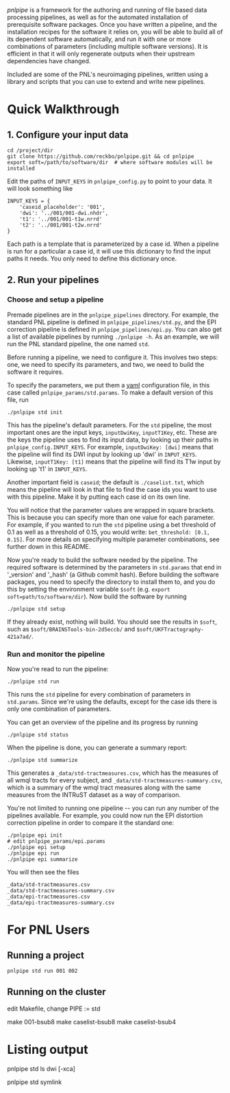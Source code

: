 *pnlpipe* is a framework for the authoring and running of file based data
processing pipelines, as well as for the automated installation of prerequisite
software packages. Once you have written a pipeline, and the installation
recipes for the software it relies on, you will be able to build all of its
dependent software automatically, and run it with one or more combinations of
parameters (including multiple software versions). It is efficient in that it
will only regenerate outputs when their upstream dependencies have changed.

Included are some of the PNL's neuroimaging pipelines, written using a library
and scripts that you can use to extend and write new pipelines.


# Quick Walkthrough

## 1. Configure your input data

    cd /project/dir
    git clone https://github.com/reckbo/pnlpipe.git && cd pnlpipe
    export soft=/path/to/software/dir  # where software modules will be installed

Edit the paths of `INPUT_KEYS` in `pnlpipe_config.py` to point to your data. It will
look something like

    INPUT_KEYS = {
        'caseid_placeholder': '001',
        'dwi': '../001/001-dwi.nhdr',
        't1': '../001/001-t1w.nrrd'
        't2': '../001/001-t2w.nrrd'
    }

Each path is a template that is parameterized by a case id. When a pipeline is
run for a particular a case id, it will use this dictionary to find the input
paths it needs. You only need to define this dictionary once.

## 2. Run your pipelines

### Choose and setup a pipeline

Premade pipelines are in the `pnlpipe_pipelines` directory. For example, the
standard PNL pipeline is defined in `pnlpipe_pipelines/std.py`, and the EPI
correction pipeline is defined in `pnlpipe_pipelines/epi.py`. You can also get a
list of available pipelines by running `./pnlpipe -h`. As an example, we will
run the PNL standard pipeline, the one named `std`.

Before running a pipeline, we need to configure it. This involves two steps:
one, we need to specify its parameters, and two, we need to build the
software it requires.

To specify the parameters, we put them a [yaml](http://www.yaml.org/start.html)
configuration file, in this case called `pnlpipe_params/std.params`. To make a
default version of this file, run

    ./pnlpipe std init

This has the pipeline's default parameters. For the `std` pipeline, the
most important ones are the input keys, `inputDwiKey`, `inputT1Key`,
etc. These are the keys the pipeline uses to find its input data, by looking up
their paths in `pnlpipe_config.INPUT_KEYS`. For example, `inputDwiKey: [dwi]`
means that the pipeline will find its DWI input by looking up 'dwi' in
`INPUT_KEYS`. Likewise, `inputT1Key: [t1]` means that the pipeline will find its
T1w input by looking up 't1' in `INPUT_KEYS`.

Another important field is `caseid`; the default is `./caselist.txt`, which
means the pipeline will look in that file to find the case ids you want to use
with this pipeline. Make it by putting each case id on its own line.

You will notice that the parameter values are wrapped in square brackets. This
is because you can specify more than one value for each parameter. For example,
if you wanted to run the `std` pipeline using a bet threshold of 0.1 as well as
a threshold of 0.15, you would write: `bet_threshold: [0.1, 0.15]`. For more
details on specifying multiple parameter combinations, see further down in this
README.

Now you're ready to build the software needed by the pipeline. The required
software is determined by the parameters in `std.params` that end in '_version'
and '_hash' (a Github commit hash). Before building the software packages, you
need to specify the directory to install them to, and you do this by setting the
environment variable `$soft` (e.g. `export soft=path/to/software/dir`). Now
build the software by running

    ./pnlpipe std setup

If they already exist, nothing will build. You should see the results in
`$soft`, such as `$soft/BRAINSTools-bin-2d5eccb/` and `$soft/UKFTractography-421a7ad/`.


### Run and monitor the pipeline

Now you're read to run the pipeline:

    ./pnlpipe std run

This runs the `std` pipeline for every combination of parameters in
`std.params`. Since we're using the defaults, except for the case ids there is
only one combination of parameters.

You can get an overview of the pipeline and its progress by running

    ./pnlpipe std status

When the pipeline is done, you can generate a summary report:

    ./pnlpipe std summarize

This generates a `_data/std-tractmeasures.csv`, which has the measures of all wmql tracts
for every subject, and `_data/std-tractmeasures-summary.csv`, which is a summary of the wmql
tract measures along with the same measures from the INTRuST dataset as a way of comparison.

You're not limited to running one pipeline -- you can run any number of the
pipelines available. For example, you could now run the EPI distortion
correction pipeline in order to compare it the standard one:

    ./pnlpipe epi init
    # edit pnlpipe_params/epi.params
    ./pnlpipe epi setup
    ./pnlpipe epi run
    ./pnlpipe epi summarize

You will then see the files

    _data/std-tractmeasures.csv
    _data/std-tractmeasures-summary.csv
    _data/epi-tractmeasures.csv
    _data/epi-tractmeasures-summary.csv


# For PNL Users

## Running a project

    pnlpipe std run 001 002

## Running on the cluster

edit Makefile, change PIPE := std

make 001-bsub8
make caselist-bsub8
make caselist-bsub4

# Listing output

pnlpipe std ls dwi [-xca]

pnlpipe std symlink
